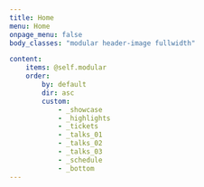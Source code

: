 ```yaml
---
title: Home
menu: Home
onpage_menu: false
body_classes: "modular header-image fullwidth"

content:
    items: @self.modular
    order:
        by: default
        dir: asc
        custom:
            - _showcase
            - _highlights
            - _tickets
            - _talks_01
            - _talks_02
            - _talks_03
            - _schedule
            - _bottom
---
```

